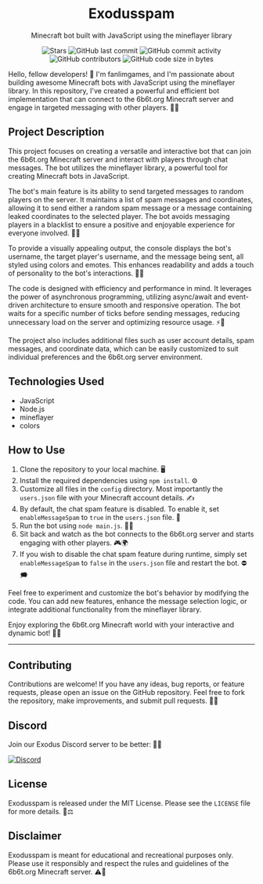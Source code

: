 <h1 align="center">Exodusspam</h1>
<p align="center">Minecraft bot built with JavaScript using the mineflayer library</p>

<div align="center">
<img src="https://img.shields.io/github/stars/fanlimgames/Exodusspam.svg" alt="Stars"/>

<img src="https://img.shields.io/github/last-commit/fanlimgames/exodusspam" alt="GitHub last commit"/>
    <img src="https://img.shields.io/github/commit-activity/w/fanlimgames/exodusspam" alt="GitHub commit activity"/>
    <img src="https://img.shields.io/github/contributors/fanlimgames/exodusspam" alt="GitHub contributors"/>
    <img src="https://img.shields.io/github/languages/code-size/fanlimgames/exodusspam" alt="GitHub code size in bytes"/>
</div>

Hello, fellow developers! 👋 I'm fanlimgames, and I'm passionate about building awesome Minecraft bots with JavaScript using the mineflayer library. In this repository, I've created a powerful and efficient bot implementation that can connect to the 6b6t.org Minecraft server and engage in targeted messaging with other players. 🤖🚀

## Project Description

This project focuses on creating a versatile and interactive bot that can join the 6b6t.org Minecraft server and interact with players through chat messages. The bot utilizes the mineflayer library, a powerful tool for creating Minecraft bots in JavaScript.

The bot's main feature is its ability to send targeted messages to random players on the server. It maintains a list of spam messages and coordinates, allowing it to send either a random spam message or a message containing leaked coordinates to the selected player. The bot avoids messaging players in a blacklist to ensure a positive and enjoyable experience for everyone involved. 📨🎯

To provide a visually appealing output, the console displays the bot's username, the target player's username, and the message being sent, all styled using colors and emotes. This enhances readability and adds a touch of personality to the bot's interactions. 🌈😄

The code is designed with efficiency and performance in mind. It leverages the power of asynchronous programming, utilizing async/await and event-driven architecture to ensure smooth and responsive operation. The bot waits for a specific number of ticks before sending messages, reducing unnecessary load on the server and optimizing resource usage. ⚡🔧

The project also includes additional files such as user account details, spam messages, and coordinate data, which can be easily customized to suit individual preferences and the 6b6t.org server environment.

## Technologies Used

- JavaScript
- Node.js
- mineflayer
- colors

## How to Use

1. Clone the repository to your local machine. 🖥️
2. Install the required dependencies using `npm install`. ⚙️
3. Customize all files in the `config` directory. Most importantly the `users.json` file with your Minecraft account details. ✍️
4. By default, the chat spam feature is disabled. To enable it, set `enableMessageSpam` to `true` in the `users.json` file. 🚀
5. Run the bot using `node main.js`. 🏃‍♂️
6. Sit back and watch as the bot connects to the 6b6t.org server and starts engaging with other players. 🎮🌍
7. If you wish to disable the chat spam feature during runtime, simply set `enableMessageSpam` to `false` in the `users.json` file and restart the bot. ⛔️🗯️

Feel free to experiment and customize the bot's behavior by modifying the code. You can add new features, enhance the message selection logic, or integrate additional functionality from the mineflayer library.

Enjoy exploring the 6b6t.org Minecraft world with your interactive and dynamic bot! 🤖🌟


---
## Contributing

Contributions are welcome! If you have any ideas, bug reports, or feature requests, please open an issue on the GitHub repository. Feel free to fork the repository, make improvements, and submit pull requests. 🙌🔧

## Discord

Join our Exodus Discord server to be better: 🚀💪

[![Discord](https://discordapp.com/api/guilds/1103748412886761612/widget.png?style=banner4)](https://discord.gg/28n6FGcErT)

## License

Exodusspam is released under the MIT License. Please see the `LICENSE` file for more details. 📄⚖️

## Disclaimer

Exodusspam is meant for educational and recreational purposes only. Please use it responsibly and respect the rules and guidelines of the 6b6t.org Minecraft server. ⚠️🚧
